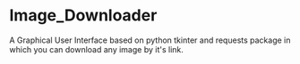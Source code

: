 # Image_Downloader
A Graphical User Interface based on python tkinter and requests package in which you can download any image by it's link.
